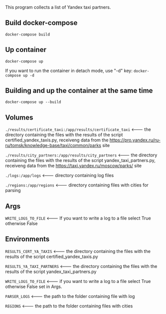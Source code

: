 This program collects a list of Yandex taxi partners.

Build docker-compose
------------------------
``` docker-compose build ```

Up container
------------------------
``` docker-compose up ```

If you want to run the container in detach mode, use "-d" key:
``` docker-compose up -d ```

Building and up the container at the same time
-----------------------------------------------
``` docker-compose up --build ```

Volumes
------------
``` ./results/certificate_taxi:/app/results/certificate_taxi ``` 
<--- the directory containing the files with the results of the script 
certified_yandex_taxis.py, receiveng data from the 
<https://pro.yandex.ru/ru-ru/tomsk/knowledge-base/taxi/common/parks> site

``` ./results/city_partners:/app/results/city_partners ``` 
<--- the directory containing the files with the results of the script 
yandex_taxi_partners.py, receiveng data from the 
<https://taxi.yandex.ru/moscow/parks/> site

``` ./logs:/app/logs ``` 
<--- directory containing log files

``` ./regions:/app/regions ``` 
<--- directory containing files with cities for parsing

Args
------------
``` WRITE_LOGS_TO_FILE ``` <--- If you want to write a log to a file 
select True otherwise False

Environments
-------------
``` RESULTS_CERT_YA_TAXIS ``` 
<--- the directory containing the files with the results of the script 
certified_yandex_taxis.py

``` RESULTS_YA_TAXI_PARTNERS ``` 
<--- the directory containing the files with the results of the script 
yandex_taxi_partners.py

``` WRITE_LOGS_TO_FILE ``` 
<--- if you want to write a log to a file select True otherwise False 
set in Args.


``` PARSER_LOGS ``` 
<--- the path to the folder containing file with log

``` REGIONS ``` 
<--- the path to the folder containing files with cities
